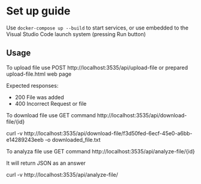 # Set up guide

Use `docker-compose up --build` to start services, or use embedded to the Visual Studio Code launch system (pressing Run button)

## Usage

To upload file use POST http://localhost:3535/api/upload-file or prepared upload-file.html web page

Expected responses:

- 200 File was added
- 400 Incorrect Request or file

To download file use GET command http://localhost:3535/api/download-file/{id}

curl -v http://localhost:3535/api/download-file/f3d50fed-6ecf-45e0-a6bb-e14289243eeb -o downloaded_file.txt

To analyza file use GET command http://localhost:3535/api/analyze-file/{id}

It will return JSON as an answer

curl -v http://localhost:3535/api/analyze-file/
